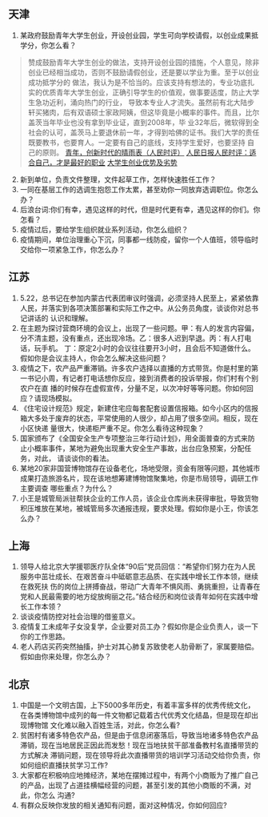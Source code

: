 ## 天津
1. 某政府鼓励青年大学生创业，开设创业园，学生可向学校请假，以创业成果抵学分，你怎么看？
> 赞成鼓励青年大学生创业的做法，支持开设创业园的措施，个人意见，除非创业已经相当成功，否则不鼓励请假创业，还是要以学业为重。至于以创业成功抵学分的
>做法，我认为是不恰当的。应该支持有想法的，专业功底扎实的优质青年大学生创业，正确引导学生的价值观，做事要适度，防止大学生急功近利，涌向热门的行业，
>导致本专业人才流失。虽然前有北大陆步轩买猪肉，后有双语硕士家政阿姨，但这毕竟是小概率的事件。而且，比尔盖茨当年毕业也没有拿到毕业证，直到2008年，毕
>业32年后，微软得到全社会的认可，盖茨马上要退休前一年，才得到哈佛的证书。我们大学的责任既要教书，也要育人。一定要有自己的底线，支持学生爱好，也要坚持
>自己的原则。 [青年，创新时代的晴雨表（人民时评）](http://finance.people.com.cn/n/2015/0504/c1004-26941102.html)
>[人民日报人民时评：适合自己，才是最好的职业](http://opinion.people.com.cn/n/2015/1030/c1003-27755936.html)
>[大学生创业优势及劣势](http://www.qncye.com/daxuesheng/daxuezhinan/061338445.html)
>
2. 新到单位，负责文件整理，文件起草工作，怎样快速胜任工作？
3. 一同在基层工作的选调生抱怨工作太累，甚至劝你一同放弃选调职位。你怎么办？
4. 后浪台词:你们有幸，遇见这样的时代，但是时代更有幸，遇见这样的你们。你怎看？
5. 疫情过后，要给学生组织就业系列活动，你怎么组织？
6. 疫情期间，单位治理重心下沉，同事都一线防疫，留你一个人值班，领导临时交给你一项紧急工作，你怎么办？

## 江苏
1. 5.22，总书记在参加内蒙古代表团审议时强调，必须坚持人民至上，紧紧依靠人民，并落实到各项决策部署和实际工作之中。从公务员角度，谈谈你对总书记讲话的
认识和理解。
2. 在主题为探讨营商环境的会议上，出现了一些问题。甲：有人的发言内容偏，分不清主题，没有重点，还出现冷场。乙：很多人迟到早退。丙：有人打电话，玩手机。
丁：原定2小时的会议往往要开3小时，且会后不知道做什么。假如你是会议主持人，你会怎么解决这些问题？
3. 疫情之下，农产品严重滞销。许多农户选择以直播的方式带货。你是村里的第一书记小周，有记者打电话想你反应，接到消费者的投诉举报，你们村有个别农户在直
播的时候存在虚假宣传，分量不足，以次冲好等等问题。你如何回应？请现场模拟。
4. 《住宅设计规范》规定，新建住宅应每套配套设置信报箱。如今小区内的信报箱大多处于废弃的状态，平常使用的人很少，却占用了很多空间。相反，现在小区快递
量很大，快递柜严重不足。你怎么看待这种现象？
5. 国家颁布了《全国安全生产专项整治三年行动计划》，用全面普查的方式来防止小概率事件，某地为避免出现重大安全生产事故，出台应急预案，分配任务，对此，
请谈谈你的看法。
6. 某地20家非国营博物馆存在设备老化，场地受限，资金有限等问题，其他城市成果打造旅游名片，现在该地想筹建博物馆聚集地，你是市局领导，调研工作主要调查
哪些重点？为什么？
7. 小王是城管局派驻帮扶企业的工作人员，该企业仓库尚未获得审批，导致货物积压堆放在某地，被城管局多次通报违规，要求处理。假如你是小王，你该怎么办？

## 上海
1. 领导人给北京大学援鄂医疗队全体“90后”党员回信：“希望你们努力在为人民服务中茁壮成长、在艰苦奋斗中砥砺意志品质、在实践中增长工作本领，继续在救死扶
伤的岗位上拼搏奋战，带动广大青年不惧风雨、勇挑重担，让青春在党和人民最需要的地方绽放绚丽之花。”结合经历和岗位谈青年如何在实践中增长工作本领？
2. 谈谈疫情防控对社会治理的借鉴意义。
3. 疫情复工未成年子女没复学，企业要对员工办？假如你是企业负责人，谈一下你的工作思路。
4. 老人药店买药突然抽搐，护士对其心肺复苏致使老人肋骨断了，家属要赔偿。假如由你来处理，你怎么办？

## 北京
1. 中国是一个文明古国，上下5000多年历史，有着丰富多样的优秀传统文化，在各类博物馆中成列的每一件文物都记载着古代优秀文化结晶，但是现在却出现博物馆
文化难以融入百姓生活，对此，你怎么看?
2. 贫困村有诸多特色农产品，但是由于信息闭塞落后，导致当地诸多特色农产品滞销，现在当地居民正因此而发愁！现在当地扶贫干部准备教村名直播带货的方式解决
滞销问题，现在领导将此次直播带货的培训学习活动交给你负责，你如何组织直播扶贫学习工作?
3. 大家都在积极响应地摊经济，某地在摆摊过程中，有两个小商贩为了推广自己的产品，出现了占道挂横幅经营的问题，甚至引发的其他小商贩的不满，对此，你怎么
沟通?
4. 有群众反映你发放的相关通知有问题，面对这种情况，你如何回应?
